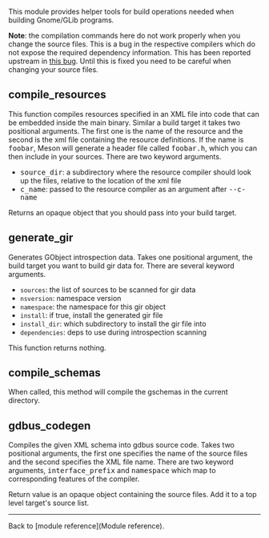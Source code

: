 This module provides helper tools for build operations needed when building Gnome/GLib programs.

**Note**: the compilation commands here do not work properly when you change the source files. This is a bug in the respective compilers which do not expose the required dependency information. This has been reported upstream in [this bug](https://bugzilla.gnome.org/show_bug.cgi?id=745754). Until this is fixed you need to be careful when changing your source files.

## compile_resources

This function compiles resources specified in an XML file into code that can be embedded inside the main binary. Similar a build target it takes two positional arguments. The first one is the name of the resource and the second is the xml file containing the resource definitions. If the name is <tt>foobar</tt>, Meson will generate a header file called <tt>foobar.h</tt>, which you can then include in your sources. There are two keyword arguments.

* <tt>source_dir</tt>: a subdirectory where the resource compiler should look up the files, relative to the location of the xml file
* <tt>c_name</tt>: passed to the resource compiler as an argument after <tt>--c-name</tt>

Returns an opaque object that you should pass into your build target.

## generate_gir

Generates GObject introspection data. Takes one positional argument, the build target you want to build gir data for. There are several keyword arguments.

* `sources`: the list of sources to be scanned for gir data
* `nsversion`: namespace version
* `namespace`: the namespace for this gir object
* `install`: if true, install the generated gir file
* `install_dir`: which subdirectory to install the gir file into
* `dependencies`: deps to use during introspection scanning

This function returns nothing.

## compile_schemas

When called, this method will compile the gschemas in the current directory.

## gdbus_codegen

Compiles the given XML schema into gdbus source code. Takes two positional arguments, the first one specifies the name of the source files and the second specifies the XML file name. There are two keyword arguments, <tt>interface_prefix</tt> and <tt>namespace</tt> which map to corresponding features of the compiler.

Return value is an opaque object containing the source files. Add it to a top level target's source list.

---

Back to [module reference](Module reference).
